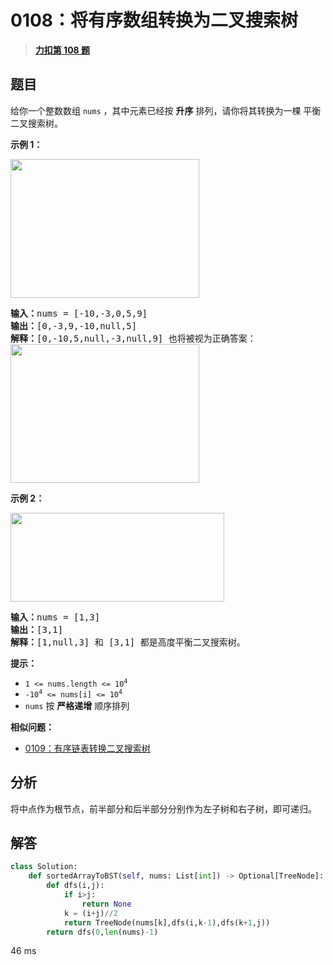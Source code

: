 # 0108：将有序数组转换为二叉搜索树


> <u>**[力扣第 108 题](https://leetcode.cn/problems/convert-sorted-array-to-binary-search-tree/)**</u>

## 题目

<p>给你一个整数数组 <code>nums</code> ，其中元素已经按 <strong>升序</strong> 排列，请你将其转换为一棵 <span data-keyword="height-balanced">平衡</span> 二叉搜索树。</p>



<p><strong>示例 1：</strong></p>
<img alt="" src="https://assets.leetcode.com/uploads/2021/02/18/btree1.jpg" style="width: 302px; height: 222px;" />
<pre>
<strong>输入：</strong>nums = [-10,-3,0,5,9]
<strong>输出：</strong>[0,-3,9,-10,null,5]
<strong>解释：</strong>[0,-10,5,null,-3,null,9] 也将被视为正确答案：
<img alt="" src="https://assets.leetcode.com/uploads/2021/02/18/btree2.jpg" style="width: 302px; height: 222px;" />
</pre>

<p><strong>示例 2：</strong></p>
<img alt="" src="https://assets.leetcode.com/uploads/2021/02/18/btree.jpg" style="width: 342px; height: 142px;" />
<pre>
<strong>输入：</strong>nums = [1,3]
<strong>输出：</strong>[3,1]
<strong>解释：</strong>[1,null,3] 和 [3,1] 都是高度平衡二叉搜索树。
</pre>



<p><strong>提示：</strong></p>

<ul>
<li><code>1 &lt;= nums.length &lt;= 10<sup>4</sup></code></li>
<li><code>-10<sup>4</sup> &lt;= nums[i] &lt;= 10<sup>4</sup></code></li>
<li><code>nums</code> 按 <strong>严格递增</strong> 顺序排列</li>
</ul>


**相似问题：**
- [0109：有序链表转换二叉搜索树](/leetcode/0109)


## 分析

将中点作为根节点，前半部分和后半部分分别作为左子树和右子树，即可递归。

## 解答

```python
class Solution:
    def sortedArrayToBST(self, nums: List[int]) -> Optional[TreeNode]:
        def dfs(i,j):
            if i>j:
                return None
            k = (i+j)//2
            return TreeNode(nums[k],dfs(i,k-1),dfs(k+1,j))
        return dfs(0,len(nums)-1)
```
46 ms


